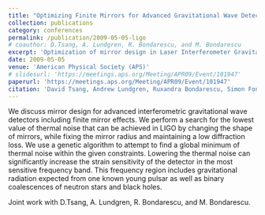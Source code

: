 ```yaml
---
title: "Optimizing Finite Mirrors for Advanced Gravitational Wave Detectors"
collection: publications
category: conferences
permalink: /publication/2009-05-05-ligo
# coauthor: D.Tsang, A. Lundgren, R. Bondarescu, and M. Bondarescu
excerpt: 'Optimization of mirror design in Laser Interferometer Gravitational-Wave Observatory (LIGO).'
date: 2009-05-05
venue: 'American Physical Society (APS)'
# slidesurl: 'https://meetings.aps.org/Meeting/APR09/Event/101947'
paperurl: 'https://meetings.aps.org/Meeting/APR09/Event/101947'
citation: 'David Tsang, Andrew Lundgren, Ruxandra Bondarescu, Simon Fong, and Mihai Bondarescu. Optimizing finite mirrors for advanced gravitational wave detectors. In APS April Meeting Abstracts, 2009'
---
```


We discuss mirror design for advanced interferometric gravitational wave detectors including finite mirror effects. We perform a search for the lowest value of thermal noise that can be achieved in LIGO by changing the shape of mirrors, while fixing the mirror radius and maintaining a low diffraction loss. We use a genetic algorithm to attempt to find a global minimum of thermal noise within the given constraints. Lowering the thermal noise can significantly increase the strain sensitivity of the detector in the most sensitive frequency band. This frequency region includes gravitational radiation expected from one known young pulsar as well as binary coalescences of neutron stars and black holes.

Joint work with D.Tsang, A. Lundgren, R. Bondarescu, and M. Bondarescu.